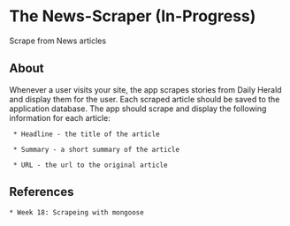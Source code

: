 # The News-Scraper (**In-Progress**)
Scrape from News articles

## About
Whenever a user visits your site, the app scrapes stories from Daily Herald and display them for the user. Each scraped article should be saved to the application database. The app should scrape and display the following information for each article:

     * Headline - the title of the article

     * Summary - a short summary of the article

     * URL - the url to the original article

## References

    * Week 18: Scrapeing with mongoose
   
